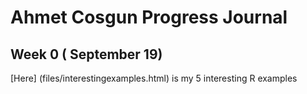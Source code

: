 # Ahmet Cosgun Progress Journal

## Week 0 ( September 19)

[Here] (files/interestingexamples.html) is my 5 interesting R examples
